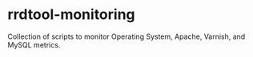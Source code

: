 # rrdtool-monitoring
Collection of scripts to monitor Operating System, Apache, Varnish, and MySQL metrics.

